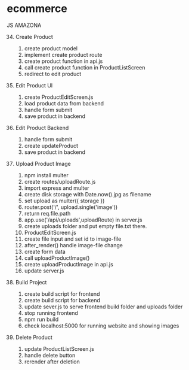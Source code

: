 # ecommerce

JS AMAZONA

34. Create Product

    1. create product model
    2. implement create product route
    3. create product function in api.js
    4. call create product function in ProductListScreen
    5. redirect to edit product

35. Edit Product UI

    1. create ProductEditScreen.js
    2. load product data from backend
    3. handle form submit
    4. save product in backend

36. Edit Product Backend

    1. handle form submit
    2. create updateProduct
    3. save product in backend

37. Upload Product Image

    1. npm install multer
    2. create routes/uploadRoute.js
    3. import express and multer
    4. create disk storage with Date.now().jpg as filename
    5. set upload as multer({ storage })
    6. router.post('/', upload.single('image'))
    7. return req.file.path
    8. app.use('/api/uploads',uploadRoute) in server.js
    9. create uploads folder and put empty file.txt there.
    10. ProductEditScreen.js
    11. create file input and set id to image-file
    12. after_render() handle image-file change
    13. create form data
    14. call uploadProductImage()
    15. create uploadProductImage in api.js
    16. update server.js

38. Build Project

    1. create build script for frontend
    2. create build script for backend
    3. update sever.js to serve frontend build folder and uploads folder
    4. stop running frontend
    5. npm run build
    6. check localhost:5000 for running website and showing images

39. Delete Product
    1. update ProductListScreen.js
    2. handle delete button
    3. rerender after deletion
